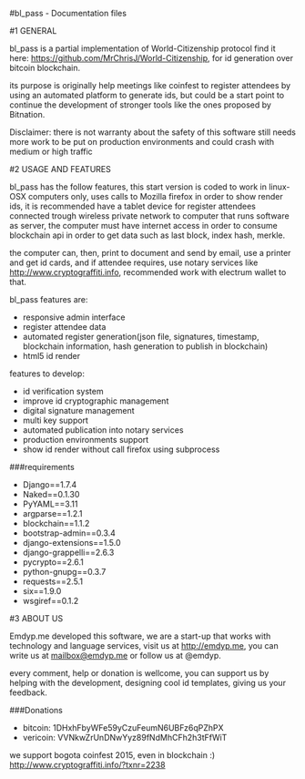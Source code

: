 #bl_pass - Documentation files

#1 GENERAL

bl_pass is a partial implementation of World-Citizenship protocol 
find it here: https://github.com/MrChrisJ/World-Citizenship, 
for id generation over bitcoin blockchain.

its purpose is originally help meetings like coinfest to register
attendees by using an automated platform to generate ids, but
could be a start point to continue the development of stronger tools
like the ones proposed by Bitnation.

Disclaimer: there is not warranty about the safety of this software
still needs more work to be put on production environments and could
crash with medium or high traffic

#2 USAGE AND FEATURES

bl_pass has the follow features, this start version is coded to work
in linux-OSX computers only, uses calls to Mozilla firefox in order
to show render ids, it is recommended have a tablet device for register
attendees connected trough wireless private network to computer that
runs software as server, the computer must have internet access in order
to consume blockchain api in order to get data such as last block, index
hash, merkle.

the computer can, then, print to document and send by email, use a printer
and get id cards, and if attendee requires, use notary services like 
http://www.cryptograffiti.info, recommended work with electrum wallet to
that.

bl_pass features are:

* responsive admin interface
* register attendee data
* automated register generation(json file, signatures, timestamp, blockchain information, hash generation to publish in blockchain)
* html5 id render 

features to develop:

* id verification system
* improve id cryptographic management
* digital signature management
* multi key support
* automated publication into notary services
* production environments support
* show id render without call firefox using subprocess

###requirements

* Django==1.7.4
* Naked==0.1.30
* PyYAML==3.11
* argparse==1.2.1
* blockchain==1.1.2
* bootstrap-admin==0.3.4
* django-extensions==1.5.0
* django-grappelli==2.6.3
* pycrypto==2.6.1
* python-gnupg==0.3.7
* requests==2.5.1
* six==1.9.0
* wsgiref==0.1.2

#3 ABOUT US

Emdyp.me developed this software, we are a start-up that works with technology and 
language services, visit us at http://emdyp.me, you can write us at mailbox@emdyp.me 
or follow us at @emdyp.

every comment, help or donation is wellcome, you can support us by helping with the development,
designing cool id templates, giving us your feedback.

###Donations
* bitcoin: 1DHxhFbyWFe59yCzuFeumN6UBFz6qPZhPX
* vericoin: VVNkwZrUnDNwYyz89fNdMhCFh2h3tFfWiT

we support bogota coinfest 2015, even in blockchain :) http://www.cryptograffiti.info/?txnr=2238
